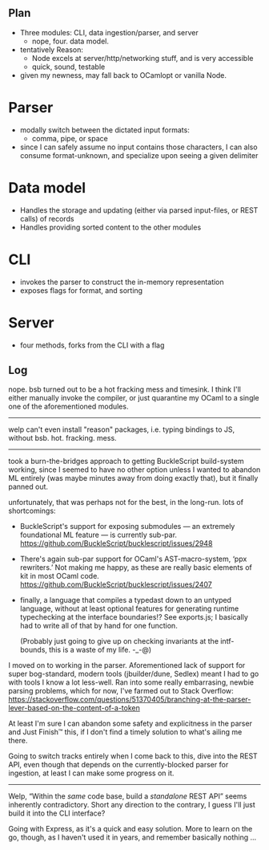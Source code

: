 Plan
----
 - Three modules: CLI, data ingestion/parser, and server
    - nope, four. data model.
 - tentatively Reason:
    - Node excels at server/http/networking stuff, and is very accessible
    - quick, sound, testable
 - given my newness, may fall back to OCamlopt or vanilla Node.

Parser
======
 - modally switch between the dictated input formats:
   - comma, pipe, or space
 - since I can safely assume no input contains those characters, I can also consume format-unknown,
   and specialize upon seeing a given delimiter

Data model
==========
 - Handles the storage and updating (either via parsed input-files, or REST calls) of records
 - Handles providing sorted content to the other modules

CLI
===
 - invokes the parser to construct the in-memory representation
 - exposes flags for format, and sorting

Server
======
 - four methods, forks from the CLI with a flag


Log
---

nope. bsb turned out to be a hot fracking mess and timesink. I think I'll either manually invoke the
compiler, or just quarantine my OCaml to a single one of the aforementioned modules.

----

welp can't even install "reason" packages, i.e. typing bindings to JS, without bsb. hot. fracking.
mess.

----

took a burn-the-bridges approach to getting BuckleScript build-system working, since I seemed to
have no other option unless I wanted to abandon ML entirely (was maybe minutes away from doing
exactly that), but it finally panned out.

unfortunately, that was perhaps not for the best, in the long-run. lots of shortcomings:

 - BuckleScript's support for exposing submodules — an extremely foundational ML feature — is
      currently sub-par. <https://github.com/BuckleScript/bucklescript/issues/2948>
 - There's again sub-par support for OCaml's AST-macro-system, ‘ppx rewriters.’ Not making me happy,
      as these are really basic elements of kit in most OCaml code.
      <https://github.com/BuckleScript/bucklescript/issues/2407>
 - finally, a language that compiles a typedast down to an untyped language, without at least
      optional features for generating runtime typechecking at the interface boundaries!? See
      exports.js; I basically had to write all of that by hand for one function.

   (Probably just going to give up on checking invariants at the intf-bounds, this is a waste of my
   life. -_-@)

I moved on to working in the parser. Aforementioned lack of support for super bog-standard, modern
tools (jbuilder/dune, Sedlex) meant I had to go with tools I know a lot less-well. Ran into some
really embarrasing, newbie parsing problems, which for now, I've farmed out to Stack Overflow:
<https://stackoverflow.com/questions/51370405/branching-at-the-parser-lever-based-on-the-content-of-a-token>

At least I'm sure I can abandon some safety and explicitness in the parser and Just Finish™ this, if
I don't find a timely solution to what's ailing me there.

Going to switch tracks entirely when I come back to this, dive into the REST API, even though that
depends on the currently-blocked parser for ingestion, at least I can make some progress on it.

----

Welp, “Within the *same* code base, build a *standalone* REST API” seems inherently contradictory.
Short any direction to the contrary, I guess I'll just build it into the CLI interface?

Going with Express, as it's a quick and easy solution. More to learn on the go, though, as I haven't
used it in years, and remember basically nothing ...

